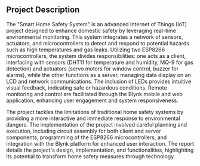 ## Project Description

The "Smart Home Safety System" is an advanced Internet of Things (IoT) project 
designed to enhance domestic safety by leveraging real-time environmental 
monitoring. This system integrates a network of sensors, actuators, and 
microcontrollers to detect and respond to potential hazards such as high temperatures 
and gas leaks. Utilizing two ESP8266 microcontrollers, the system divides 
responsibilities: one acts as a client, interfacing with sensors (DHT11 for temperature 
and humidity, MQ-9 for gas detection) and actuators (servo motors for window 
control, buzzer for alarms), while the other functions as a server, managing data 
display on an LCD and network communications. The inclusion of LEDs provides 
intuitive visual feedback, indicating safe or hazardous conditions. Remote monitoring 
and control are facilitated through the Blynk mobile and web application, enhancing 
user engagement and system responsiveness.

The project tackles the limitations of traditional home safety systems by providing a 
more interactive and immediate response to environmental dangers. The 
implementation of the project involved careful planning and execution, including 
circuit assembly for both client and server components, programming of the ESP8266 
microcontrollers, and integration with the Blynk platform for enhanced user 
interaction. The report details the project's design, implementation, and 
functionalities, highlighting its potential to transform home safety measures through 
technology.
